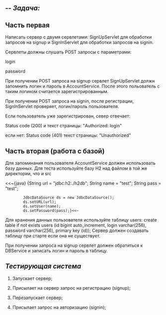 --
**_Задача:_**
--


**Часть первая**
--

Написать сервер с двумя сервлетами:
SignUpServlet для обработки запросов на signup и
SignInServlet для обработки запросов на signin.

Сервлеты должны слушать POST запросы с параметрами:

login

password


При получении POST запроса на signup сервлет SignUpServlet должн запомнить логин и пароль в AccountService.
После этого польователь с таким логином считается зарегистрированным.

При получении POST запроса на signin, после регистрации, SignInServlet проверяет,
логин/пароль пользователя.

Если пользователь уже зарегистрирован, север отвечает:

Status code (200)
и текст страницы: "Authorized: login"

если нет:
Status code (401)
текст страницы: "Unauthorized"

**Часть вторая (работа с базой)**
--

Для запоминания пользователя AccountService должен использовать базу данных.
Для теста используйте базу H2 над файлом в той же директории, что и src

   <<~{java} {String url = "jdbc:h2:./h2db";
            String name = "test";
            String pass = "test";

            JdbcDataSource ds = new JdbcDataSource();
            ds.setURL(url);
            ds.setUser(name);
            ds.setPassword(pass);}<<~


Для хранения данных пользователя используйте таблицу users:
create table if not exists users (id bigint auto_increment, login varchar(256), password varchar(256), primary key (id));
Сервер должен создавать таблицу при старте если она не существует.

При получении запроса на signup сервлет должен обратиться к DBService и записать логин и пароль в таблицу.


**_Тестирующая система_**
--
1. Запускает сервер;

2. Присылает на сервер запрос на регистрацию (signup);

3. Перезапускает сервер;

4. Присылает запрос на авторизацию (signin);
